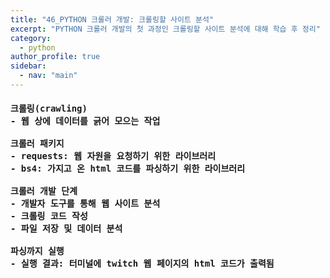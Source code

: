 ```yaml
---
title: "46_PYTHON 크롤러 개발: 크롤링할 사이트 분석"
excerpt: "PYTHON 크롤러 개발의 첫 과정인 크롤링할 사이트 분석에 대해 학습 후 정리"
category: 
  - python
author_profile: true
sidebar:
  - nav: "main" 
---
```

<h4>
<pre>
크롤링(crawling)
- 웹 상에 데이터를 긁어 모으는 작업<br>
크롤러 패키지
- requests: 웹 자원을 요청하기 위한 라이브러리
- bs4: 가지고 온 html 코드를 파싱하기 위한 라이브러리<br>
크롤러 개발 단계
- 개발자 도구를 통해 웹 사이트 분석
- 크롤링 코드 작성
- 파일 저장 및 데이터 분석<br>
파싱까지 실행
- 실행 결과: 터미널에 twitch 웹 페이지의 html 코드가 출력됨
</pre>
</h4>
<script src="https://gist.github.com/nyj001012/f5c9fe9bdb152e101081825d8f0abf4d.js"></script>
